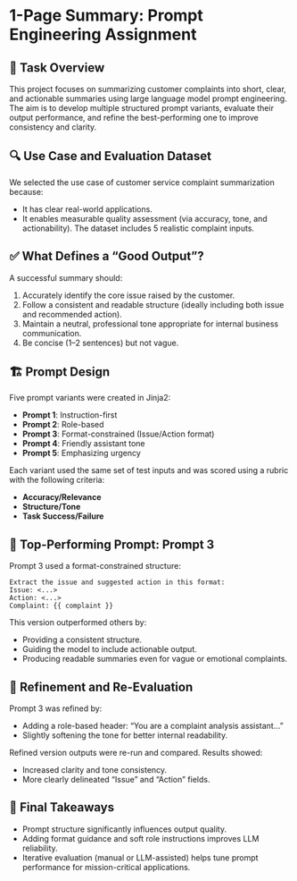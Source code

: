 # 1-Page Summary: Prompt Engineering Assignment

## 🎯 Task Overview
This project focuses on summarizing customer complaints into short, clear, and actionable summaries using large language model prompt engineering. The aim is to develop multiple structured prompt variants, evaluate their output performance, and refine the best-performing one to improve consistency and clarity.

## 🔍 Use Case and Evaluation Dataset
We selected the use case of customer service complaint summarization because:
- It has clear real-world applications.
- It enables measurable quality assessment (via accuracy, tone, and actionability).
The dataset includes 5 realistic complaint inputs.

## ✅ What Defines a “Good Output”?
A successful summary should:
1. Accurately identify the core issue raised by the customer.
2. Follow a consistent and readable structure (ideally including both issue and recommended action).
3. Maintain a neutral, professional tone appropriate for internal business communication.
4. Be concise (1–2 sentences) but not vague.

## 🏗️ Prompt Design
Five prompt variants were created in Jinja2:
- **Prompt 1**: Instruction-first
- **Prompt 2**: Role-based
- **Prompt 3**: Format-constrained (Issue/Action format)
- **Prompt 4**: Friendly assistant tone
- **Prompt 5**: Emphasizing urgency

Each variant used the same set of test inputs and was scored using a rubric with the following criteria:
- **Accuracy/Relevance**
- **Structure/Tone**
- **Task Success/Failure**

## 🥇 Top-Performing Prompt: Prompt 3
Prompt 3 used a format-constrained structure:
```
Extract the issue and suggested action in this format:
Issue: <...>
Action: <...>
Complaint: {{ complaint }}
```
This version outperformed others by:
- Providing a consistent structure.
- Guiding the model to include actionable output.
- Producing readable summaries even for vague or emotional complaints.

## 🔁 Refinement and Re-Evaluation
Prompt 3 was refined by:
- Adding a role-based header: “You are a complaint analysis assistant...”
- Slightly softening the tone for better internal readability.

Refined version outputs were re-run and compared. Results showed:
- Increased clarity and tone consistency.
- More clearly delineated “Issue” and “Action” fields.

## 📌 Final Takeaways
- Prompt structure significantly influences output quality.
- Adding format guidance and soft role instructions improves LLM reliability.
- Iterative evaluation (manual or LLM-assisted) helps tune prompt performance for mission-critical applications.
